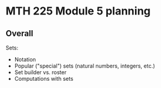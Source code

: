 # MTH 225 Module 5 planning

## Overall 

Sets: 
- Notation
- Popular ("special") sets (natural numbers, integers, etc.) 
- Set builder vs. roster 
- Computations with sets 

<!--stackedit_data:
eyJoaXN0b3J5IjpbMjE5MzY2NTg0XX0=
-->